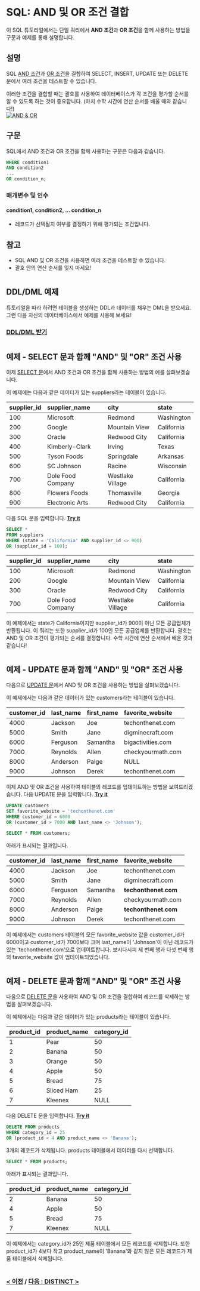 # SQL: AND 및 OR 조건 결합

이 SQL 튜토리얼에서는 단일 쿼리에서 **AND 조건**과 **OR 조건**을 함께 사용하는 방법을 구문과 예제를 통해 설명합니다.

## 설명
SQL [AND 조건](https://github.com/riz-jeong/TechOnTheNet-Korean-Translation/blob/main/SQL/AND.md)과 [OR 조건](https://github.com/riz-jeong/TechOnTheNet-Korean-Translation/blob/main/SQL/OR.md)을 결합하여 SELECT, INSERT, UPDATE 또는 DELETE 문에서 여러 조건을 테스트할 수 있습니다.

이러한 조건을 결합할 때는 괄호를 사용하여 데이터베이스가 각 조건을 평가할 순서를 알 수 있도록 하는 것이 중요합니다. (마치 수학 시간에 연산 순서를 배울 때와 같습니다!)  
[![AND & OR](https://img.youtube.com/vi/l3Ky5btytSY/0.jpg)](https://youtu.be/l3Ky5btytSY)

## 구문
SQL에서 AND 조건과 OR 조건을 함께 사용하는 구문은 다음과 같습니다.
```SQL
WHERE condition1
AND condition2
...
OR condition_n;
```
### 매개변수 및 인수
#### **condition1, condition2, ... condition_n**
- 레코드가 선택될지 여부를 결정하기 위해 평가되는 조건입니다.

## 참고
- SQL AND 및 OR 조건을 사용하면 여러 조건을 테스트할 수 있습니다.
- 괄호 안의 연산 순서를 잊지 마세요!

#
## DDL/DML 예제
튜토리얼을 따라 하려면 테이블을 생성하는 DDL과 데이터를 채우는 DML을 받으세요. 그런 다음 자신의 데이터베이스에서 예제를 사용해 보세요!
### [DDL/DML 받기](https://www.techonthenet.com/sql/and_or_ddl.php)

#
## 예제 - SELECT 문과 함께 "AND" 및 "OR" 조건 사용
이제 [SELECT 문](https://github.com/riz-jeong/TechOnTheNet-Korean-Translation/blob/main/SQL/SELECT.md)에서 AND 조건과 OR 조건을 함께 사용하는 방법의 예를 살펴보겠습니다.

이 예제에는 다음과 같은 데이터가 있는 suppliers라는 테이블이 있습니다.

| supplier_id | supplier_name     | city             | state      |
| :---------- | :---------------- | :--------------- | :--------- |
| 100         | Microsoft         | Redmond          | Washington |
| 200         | Google            | Mountain View    | California |
| 300         | Oracle            | Redwood City     | California |
| 400         | Kimberly-Clark    | Irving           | Texas      |
| 500         | Tyson Foods       | Springdale       | Arkansas   |
| 600         | SC Johnson        | Racine           | Wisconsin  |
| 700         | Dole Food Company | Westlake Village | California |
| 800         | Flowers Foods     | Thomasville      | Georgia    |
| 900         | Electronic Arts   | Redwood City     | California |

다음 SQL 문을 입력합니다. **[Try it](https://www.techonthenet.com/sql/and_or_try_sql.php)**
```SQL
SELECT *
FROM suppliers
WHERE (state = 'California' AND supplier_id <> 900)
OR (supplier_id = 100);
```

| supplier_id | supplier_name     | city             | state      |
| :---------- | :---------------- | :--------------- | :--------- |
| 100         | Microsoft         | Redmond          | Washington |
| 200         | Google            | Mountain View    | California |
| 300         | Oracle            | Redwood City     | California |
| 700         | Dole Food Company | Westlake Village | California |

이 예제에서는 state가 California이지만 supplier_id가 900이 아닌 모든 공급업체가 반환됩니다. 이 쿼리는 또한 supplier_id가 100인 모든 공급업체를 반환합니다. 괄호는 AND 및 OR 조건이 평가되는 순서를 결정합니다. 수학 시간에 연산 순서에서 배운 것과 같습니다!

#
## 예제 - UPDATE 문과 함께 "AND" 및 "OR" 조건 사용
다음으로 [UPDATE 문](https://github.com/riz-jeong/TechOnTheNet-Korean-Translation/blob/main/SQL/UPDATE.md)에서 AND 및 OR 조건을 사용하는 방법을 살펴보겠습니다.

이 예제에서는 다음과 같은 데이터가 있는 customers라는 테이블이 있습니다.

| customer_id | last_name | first_name | favorite_website  |
| :---------- | :-------- | :--------- | :---------------- |
| 4000        | Jackson   | Joe        | techonthenet.com  |
| 5000        | Smith     | Jane       | digminecraft.com  |
| 6000        | Ferguson  | Samantha   | bigactivities.com |
| 7000        | Reynolds  | Allen      | checkyourmath.com |
| 8000        | Anderson  | Paige      | NULL              |
| 9000        | Johnson   | Derek      | techonthenet.com  |

이제 AND 및 OR 조건을 사용하여 테이블의 레코드를 업데이트하는 방법을 보여드리겠습니다. 다음 UPDATE 문을 입력합니다. **[Try it](https://www.techonthenet.com/sql/and_or_try_sql.php)**
```SQL
UPDATE customers
SET favorite_website = 'techonthenet.com'
WHERE customer_id = 6000
OR (customer_id > 7000 AND last_name <> 'Johnson');
```

```SQL
SELECT * FROM customers;
```
아래가 표시되는 결과입니다.

| customer_id | last_name | first_name | favorite_website     |
| :---------- | :-------- | :--------- | :------------------- |
| 4000        | Jackson   | Joe        | techonthenet.com     |
| 5000        | Smith     | Jane       | digminecraft.com     |
| 6000        | Ferguson  | Samantha   | **techonthenet.com** |
| 7000        | Reynolds  | Allen      | checkyourmath.com    |
| 8000        | Anderson  | Paige      | **techonthenet.com** |
| 9000        | Johnson   | Derek      | techonthenet.com     |

이 예제에서는 customers 테이블의 모든 favorite_website 값을 customer_id가 6000이고 customer_id가 7000보다 크며 last_name이 'Johnson'이 아닌 레코드가 있는 'techonthenet.com'으로 업데이트합니다. 보시다시피 세 번째 행과 다섯 번째 행의 favorite_website 값이 업데이트되었습니다.

#
## 예제 - DELETE 문과 함께 "AND" 및 "OR" 조건 사용
다음으로 [DELETE 문](https://github.com/riz-jeong/TechOnTheNet-Korean-Translation/blob/main/SQL/DELETE.md)을 사용하여 AND 및 OR 조건을 결합하여 레코드를 삭제하는 방법을 살펴보겠습니다.

이 예제에서는 다음과 같은 데이터가 있는 products라는 테이블이 있습니다.

| product_id | product_name | category_id |
| :--------- | :----------- | :---------- |
| 1          | Pear         | 50          |
| 2          | Banana       | 50          |
| 3          | Orange       | 50          |
| 4          | Apple        | 50          |
| 5          | Bread        | 75          |
| 6          | Sliced Ham   | 25          |
| 7          | Kleenex      | NULL        |

다음 DELETE 문을 입력합니다. **[Try it](https://www.techonthenet.com/sql/and_or_try_sql.php)**
```SQL
DELETE FROM products
WHERE category_id = 25
OR (product_id < 4 AND product_name <> 'Banana');
```
3개의 레코드가 삭제됩니다. products 테이블에서 데이터를 다시 선택합니다.
```SQL
SELECT * FROM products;
```
아래가 표시되는 결과입니다.

| product_id | product_name | category_id |
| :--------- | :----------- | :---------- |
| 2          | Banana       | 50          |
| 4          | Apple        | 50          |
| 5          | Bread        | 75          |
| 7          | Kleenex      | NULL        |

이 예제에서는 category_id가 25인 제품 테이블에서 모든 레코드를 삭제합니다. 또한 product_id가 4보다 작고 product_name이 'Banana'와 같지 않은 모든 레코드가 제품 테이블에서 삭제됩니다.

#
### [< 이전](https://github.com/riz-jeong/TechOnTheNet-Korean-Translation/blob/main/SQL/OR.md) / [다음 : DISTINCT >](https://github.com/riz-jeong/TechOnTheNet-Korean-Translation/blob/main/SQL/DISTINCT.md)